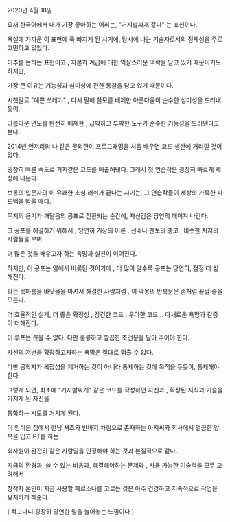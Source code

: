 2020년 4월 18일 

요새 한국어에서 내가 가장 좋아하는 어휘는, "거지발싸개 같다" 는 표현이다.


욕설에 가까운 이 표현에 푹 빠지게 된 시기에, 당시에 나는 기술자로서의 정체성을 주로 고민하고 있었다.

미추를 논하는 표현이고 , 자본과 계급에 대한 익살스러운 맥락을 담고 있기 때문이기도 하지만,

가장 큰 이유는 기능성과 심미성에 관한 통찰을 담고 있기 때문이다.


시쳇말로 "예쁜 쓰레기" , 다시 말해 쓸모를 배제한 아름다움이 순수한 심미성을 드러내듯이,

아름다운 면모를 완전히 배제한 , 급박하고 투박한 도구가 순수한 기능성을 드러낸다고 본다.


2014년 언저리의  나 같은 문외한이 프로그래밍을 처음 배우면 코드 생산에 거리낄 것이 없다.

굉장히 빠른 속도로 거지같은 코드를 배출해낸다. 그래서 첫 연습작은 굉장히 빠르게 세상에 나온다.

보통의 입문자의 이 유쾌한 초심 러쉬가 끝나는 시기는, 그 연습작들이 세상의 가혹한 피드백을 받을 때다.


무지의 용기가 깨달음의 공포로 전환되는 순간에, 자신감은 당연히 깨어져 나간다.

그 공포를 해결하기 위해서 , 당연히 거장의 이론 , 선배나 멘토의 충고 , 비슷한 처지의 사람들을 보며

더 많은 것을 배우고자 하는 욕망과 실천이 이어진다.


하지만, 이 공포는 앎에서 비롯된 것이기에 , 더 많이 알수록 공포는 당연히, 점점 더 심해진다.

타는 목마름을 바닷물을 마셔서 해결한 사람처럼 , 이 악몽의 반복문은 좀처럼 끝날 줄을 모른다.

더 효율적인  설계, 더 좋은 확장성 , 강건한 코드 , 우아한 코드 .. 다채로운 욕망과 갈증이 더해진다.


이 루프는 끊을 수 없다. 다만 훌륭하고 깔끔한 조건문을 달아 주어야 한다.

자신의 저변을 확장하고자하는 욕망은 절대로 멈출 수 없다.

다만 공학자가 복잡성을 제거하는 것이 아니라 통제하는 것에 목적을 두듯이, 통제해야 한다.

그렇게 되면,  최초에 "거지발싸개" 같은 코드를 작성하던 자신과 , 확장된 지식과 기술을 가지게 된 자신을

통합하는 시도를 거치게 된다.


이 인식은 집에서 런닝 셔츠와 반바지 차림으로 존재하는 아저씨와 회사에서 멀끔한 양복을 입고 PT를 하는

회사원이 완전히 같은 사람임을 인정해야 하는 것과 본질적으로 같다.


지금의  환경과, 쓸 수 있는 비용과, 해결해야하는 문제와 , 사용 가능한 기술력을 모두 고려해서

창작자 본인이 지금 사용할 페르소나를 고르는 것은 아주 건강하고 지속적으로 작업을 유지하게 해준다.


( 적고나니 굉장히 당연한 말을 늘어놓는 느낌이다 ) 